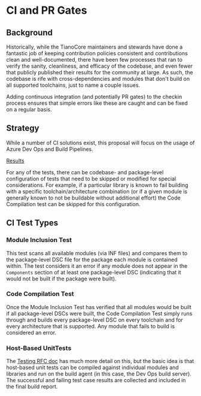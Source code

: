 # CI and PR Gates

## Background

Historically, while the TianoCore maintainers and stewards have done a fantastic job of keeping contribution policies consistent and contributions clean and well-documented, there have been few processes that ran to verify the sanity, cleanliness, and efficacy of the codebase, and even fewer that publicly published their results for the community at large. As such, the codebase is rife with cross-dependencies and modules that don't build on all supported toolchains, just to name a couple issues.

Adding continuous integration (and potentially PR gates) to the checkin process ensures that simple errors like these are caught and can be fixed on a regular basis.

## Strategy

While a number of CI solutions exist, this proposal will focus on the usage of Azure Dev Ops and Build Pipelines.

[Results](https://dev.azure.com/tianocore/edk2-ci-play/_build?definitionId=12)

For any of the tests, there can be codebase- and package-level configuration of tests that need to be skipped or modified for special considerations. For example, if a particular library is known to fail building with a specific toolchain/architecture combination (or if a given module is generally known to not be buildable without additional effort) the Code Compilation test can be skipped for this configuration.

## CI Test Types

### Module Inclusion Test

This test scans all available modules (via INF files) and compares them to the package-level DSC file for the package each module is contained within. The test considers it an error if any module does not appear in the `Components` section of at least one package-level DSC (indicating that it would not be built if the package were built).

### Code Compilation Test

Once the Module Inclusion Test has verified that all modules would be built if all package-level DSCs were built, the Code Compilation Test simply runs through and builds every package-level DSC on every toolchain and for every architecture that is supported. Any module that fails to build is considered an error.

### Host-Based UnitTests

The [Testing RFC doc](Readme-Testing-RFC.md) has much more detail on this, but the basic idea is that host-based unit tests can be compiled against individual modules and libraries and run on the build agent (in this case, the Dev Ops build server). The successful and failing test case results are collected and included in the final build report.